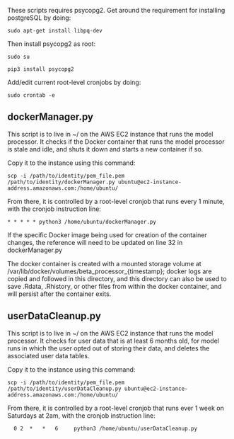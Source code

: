 These scripts requires psycopg2. Get around the requirement for installing postgreSQL by doing:

`sudo apt-get install libpq-dev`

Then install psycopg2 as root:

`sudo su`

`pip3 install psycopg2`

Add/edit current root-level cronjobs by doing:

`sudo crontab -e`

## dockerManager.py
This script is to live in ~/ on the AWS EC2 instance that runs the model processor. It checks if the Docker container that runs the model processor is stale and idle, and shuts it down and starts a new container if so.

Copy it to the instance using this command:

`scp -i /path/to/identity/pem_file.pem /path/to/identity/dockerManager.py ubuntu@ec2-instance-address.amazonaws.com:/home/ubuntu/`

From there, it is controlled by a root-level cronjob that runs every 1 minute, with the cronjob instruction line:

`* * * * * python3 /home/ubuntu/dockerManager.py`

If the specific Docker image being used for creation of the container changes, the reference will need to be updated on line 32 in dockerManager.py

The docker container is created with a mounted storage volume at /var/lib/docker/volumes/beta_processor_{timestamp}; docker logs are copied and followed in this directory, and this directory can also be used to save .Rdata, .Rhistory, or other files from within the docker container, and will persist after the container exits.

## userDataCleanup.py

This script is to live in ~/ on the AWS EC2 instance that runs the model processor. It checks for user data that is at least 6 months old, for model runs in which the user opted out of storing their data, and deletes the associated user data tables.

Copy it to the instance using this command:

`scp -i /path/to/identity/pem_file.pem /path/to/identity/userDataCleanup.py ubuntu@ec2-instance-address.amazonaws.com:/home/ubuntu/`

From there, it is controlled by a root-level cronjob that runs ever 1 week on Saturdays at 2am, with the cronjob instruction line:

`  0 2  *   *   6     python3 /home/ubuntu/userDataCleanup.py`

